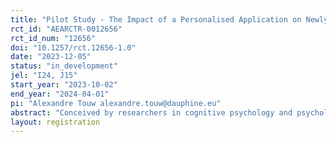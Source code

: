 ```yaml
---
title: "Pilot Study - The Impact of a Personalised Application on Newly Arrived Immigrant Students' Learning, Integration and Development"
rct_id: "AEARCTR-0012656"
rct_id_num: "12656"
doi: "10.1257/rct.12656-1.0"
date: "2023-12-05"
status: "in_development"
jel: "I24, J15"
start_year: "2023-10-02"
end_year: "2024-04-01"
pi: "Alexandre Touw alexandre.touw@dauphine.eu"
abstract: "Conceived by researchers in cognitive psychology and psycholinguistics and designed by LearnEnjoy, a French start-up specialised in the development of educational digital applications for children with specific needs, the School application aims to facilitate the integration of newly arrived allophone pupils by (i) providing them with personalised pedagogical content allowing them to progress at their own pace, (ii) training their teachers in the use of the application in the classroom and (iii) training their parents in the use of the application to increase their involvement in their children’s education. The full-scale project plans to randomize the deployment of the application and these trainings over the period 2023-2025. The impact will be assessed on (i) child development, learning and integration, (ii) parental involvement in education and social inclusion, as well as (iii) teaching practices in a multicultural context. The pilot study is first deployed during the period 2023-2024 in 4 French academic regions."
layout: registration
---
```


